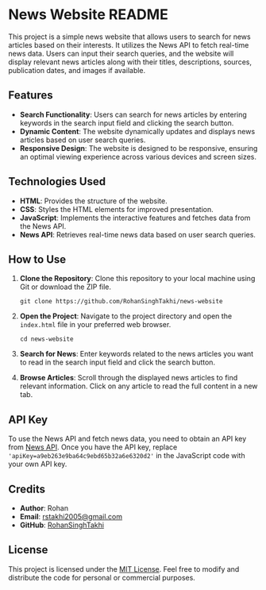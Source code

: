 # News Website README

This project is a simple news website that allows users to search for news articles based on their interests. It utilizes the News API to fetch real-time news data. Users can input their search queries, and the website will display relevant news articles along with their titles, descriptions, sources, publication dates, and images if available.

## Features

- **Search Functionality**: Users can search for news articles by entering keywords in the search input field and clicking the search button.
- **Dynamic Content**: The website dynamically updates and displays news articles based on user search queries.
- **Responsive Design**: The website is designed to be responsive, ensuring an optimal viewing experience across various devices and screen sizes.

## Technologies Used

- **HTML**: Provides the structure of the website.
- **CSS**: Styles the HTML elements for improved presentation.
- **JavaScript**: Implements the interactive features and fetches data from the News API.
- **News API**: Retrieves real-time news data based on user search queries.

## How to Use

1. **Clone the Repository**: Clone this repository to your local machine using Git or download the ZIP file.

   ```
   git clone https://github.com/RohanSinghTakhi/news-website
   ```

2. **Open the Project**: Navigate to the project directory and open the `index.html` file in your preferred web browser.

   ```
   cd news-website
   ```

3. **Search for News**: Enter keywords related to the news articles you want to read in the search input field and click the search button.

4. **Browse Articles**: Scroll through the displayed news articles to find relevant information. Click on any article to read the full content in a new tab.

## API Key

To use the News API and fetch news data, you need to obtain an API key from [News API](https://newsapi.org/). Once you have the API key, replace `'apiKey=a9eb263e9ba64c9ebd65b32a6e6320d2'` in the JavaScript code with your own API key.

## Credits

- **Author**: Rohan
- **Email**: rstakhi2005@gmail.com
- **GitHub**: [RohanSinghTakhi](https://github.com/RohanSinghTakhi)

## License

This project is licensed under the [MIT License](LICENSE). Feel free to modify and distribute the code for personal or commercial purposes.

